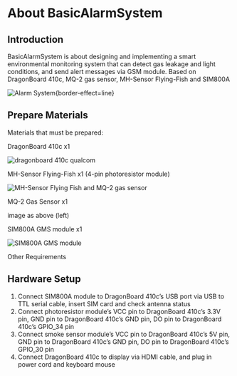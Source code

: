# About BasicAlarmSystem

<!--Writerside adds this topic when you create a new documentation project.
You can use it as a sandbox to play with Writerside features, and remove it from the TOC when you don't need it anymore.-->

## Introduction
BasicAlarmSystem is about designing and implementing a smart environmental monitoring system that can detect gas leakage and light conditions, and send alert messages via GSM module.
Based on DragonBoard 410c, MQ-2 gas sensor, MH-Sensor Flying-Fish and SIM800A

![Alarm System](system_image.jpg){border-effect=line}

## Prepare Materials
Materials that must be prepared:

<procedure title="Prepare Materials" id="materials">
    <step>
        <p>DragonBoard 410c x1</p>
        <img src="dragonboard_410c.jpg" alt="dragonboard 410c qualcom" border-effect="line"/>
    </step>
    <step>
        <p>MH-Sensor Flying-Fish x1 (4-pin photoresistor module)</p>
        <img src="sensors.jpg" alt="MH-Sensor Flying Fish and MQ-2 gas sensor" border-effect="line"/>
    </step>
    <step>
        <p>MQ-2 Gas Sensor x1</p>
        <tip>image as above (left)</tip>
    </step>
    <step>
        <p>SIM800A GMS module x1</p>
        <img src="sim800a.jpg" alt="SIM800A GMS module" border-effect="line"/>
    </step>
    <step>
        <p>Other Requirements</p>
        <tabs>
        <tab title="Dupont wires">
        </tab>
        <tab title="Breadboard">
        </tab>
        <tab title="Display">
        </tab>
        <tab title="HDMI converter">
        </tab>
        <tab title="Power adapter">
        </tab>
        </tabs>
    </step>
</procedure>

## Hardware Setup

1. Connect SIM800A module to DragonBoard 410c’s USB port via USB to TTL serial cable, insert SIM card and check antenna status
2. Connect photoresistor module’s VCC pin to DragonBoard 410c’s 3.3V pin, GND pin to DragonBoard 410c’s GND pin, DO pin to DragonBoard 410c’s GPIO_34 pin
3. Connect smoke sensor module’s VCC pin to DragonBoard 410c’s 5V pin, GND pin to DragonBoard 410c’s GND pin, DO pin to DragonBoard 410c’s GPIO_30 pin
4. Connect DragonBoard 410c to display via HDMI cable, and plug in power cord and keyboard mouse